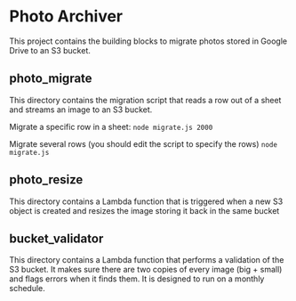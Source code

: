 # Photo Archiver
This project contains the building blocks to migrate photos stored in Google Drive to an S3 bucket. 

## photo_migrate
This directory contains the migration script that reads a row out of a sheet and streams an image to an S3 bucket. 

Migrate a specific row in a sheet:
```node migrate.js 2000```

Migrate several rows (you should edit the script to specify the rows)
```node migrate.js```

## photo_resize
This directory contains a Lambda function that is triggered when a new S3 object is created and resizes the image storing it back in the same bucket

## bucket_validator
This directory contains a Lambda function that performs a validation of the S3 bucket. It makes sure there are two copies of every image (big + small) and flags errors when it finds them. It is designed to run on a monthly schedule.